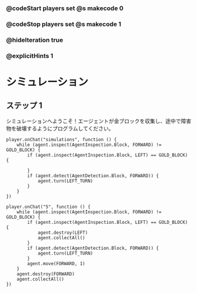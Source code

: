 ### @codeStart players set @s makecode 0
### @codeStop players set @s makecode 1

### @hideIteration true 
### @explicitHints 1


# シミュレーション

## ステップ 1
シミュレーションへようこそ！エージェントが金ブロックを収集し、途中で障害物を破壊するようにプログラムしてください。


```template
player.onChat("simulations", function () {
    while (agent.inspect(AgentInspection.Block, FORWARD) != GOLD_BLOCK) {
        if (agent.inspect(AgentInspection.Block, LEFT) == GOLD_BLOCK) {
        	
        }
        if (agent.detect(AgentDetection.Block, FORWARD)) {
            agent.turn(LEFT_TURN)
        }
    }
})

```
```ghost
player.onChat("5", function () {
    while (agent.inspect(AgentInspection.Block, FORWARD) != GOLD_BLOCK) {
        if (agent.inspect(AgentInspection.Block, LEFT) == GOLD_BLOCK) {
            agent.destroy(LEFT)
            agent.collectAll()
        }
        if (agent.detect(AgentDetection.Block, FORWARD)) {
            agent.turn(LEFT_TURN)
        }
        agent.move(FORWARD, 1)
    }
    agent.destroy(FORWARD)
    agent.collectAll()
})
```
